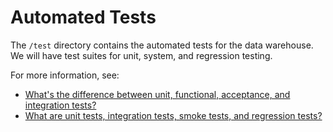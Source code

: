 # Automated Tests

The `/test` directory contains the automated tests for the data warehouse.
We will have test suites for unit, system, and regression testing.

For more information, see:

* [What's the difference between unit, functional, acceptance, and integration tests?](https://stackoverflow.com/a/4904533)
* [What are unit tests, integration tests, smoke tests, and regression tests?](https://stackoverflow.com/a/520116)

